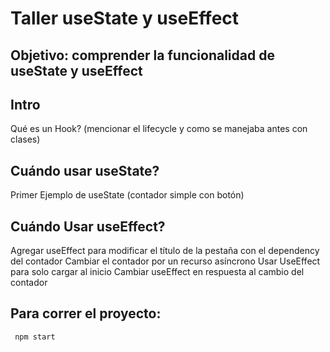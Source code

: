 # Taller useState y useEffect

## Objetivo: comprender la funcionalidad de useState y useEffect

## Intro

Qué es un Hook? (mencionar el lifecycle y como se manejaba antes con clases)

## Cuándo usar useState?

Primer Ejemplo de useState (contador simple con botón)

## Cuándo Usar useEffect?

Agregar useEffect para modificar el título de la pestaña con el dependency del contador
Cambiar el contador por un recurso asíncrono
Usar UseEffect para solo cargar al inicio
Cambiar useEffect en respuesta al cambio del contador

## Para correr el proyecto:

     npm start
